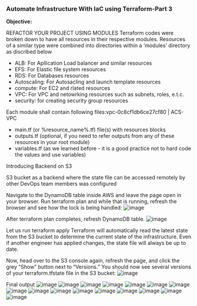 ### Automate Infrastructure With IaC using Terraform-Part 3

**Objective:**

REFACTOR YOUR PROJECT USING MODULES
Terraform codes were broken down to have all resources in their respective modules. Resources of a similar type were combined into directories within a ‘modules’ directory as discribed below

  - ALB: For Apllication Load balancer and similar resources
  - EFS: For Elastic file system resources
  - RDS: For Databases resources
  - Autoscaling: For Autosacling and launch template resources
  - compute: For EC2 and rlated resources
  - VPC: For VPC and netowrking resources such as subnets, roles, e.t.c.
  - security: for creating security group resources
  
  Each module shall contain following files:vpc-0c8cf1db6ce27cf80 | ACS-VPC
  
- main.tf (or %resource_name%.tf) file(s) with resources blocks
- outputs.tf (optional, if you need to refer outputs from any of these resources in your root module)
- variables.tf (as we learned before - it is a good practice not to hard code the values and use variables)

Introducing Backend on S3

S3 bucket as a backend where the state file can be accessed remotely by other DevOps team members was configured


Navigate to the DynamoDB table inside AWS and leave the page open in your browser. Run terraform plan and while that is running, refresh the browser and see how the lock is being handled:
![image](https://user-images.githubusercontent.com/87030990/175098157-01ea2b9c-917c-4c8b-b2d3-0d019fb6e0b8.png)

After terraform plan completes, refresh DynamoDB table.
![image](https://user-images.githubusercontent.com/87030990/175098866-928f5d2e-229c-43a8-b01f-724dd4cb4663.png)

Let us run terraform apply
Terraform will automatically read the latest state from the S3 bucket to determine the current state of the infrastructure. Even if another engineer has applied changes, the state file will always be up to date.

Now, head over to the S3 console again, refresh the page, and click the grey “Show” button next to “Versions.” You should now see several versions of your terraform.tfstate file in the S3 bucket:
![image](https://user-images.githubusercontent.com/87030990/175122841-53fa3896-f965-41bc-b416-510afdfa1556.png)

Final output
![image](https://user-images.githubusercontent.com/87030990/175133019-3c60786f-6295-4b73-aefe-47c44c818c7b.png)
![image](https://user-images.githubusercontent.com/87030990/175133225-4bdfc733-b034-4325-a1a6-7fdc10da11cb.png)
![image](https://user-images.githubusercontent.com/87030990/175133321-d81bc274-9036-4540-94a9-7d7ca5a140fc.png)
![image](https://user-images.githubusercontent.com/87030990/175133476-f112abff-5b99-4764-a6c5-524af8df1f6a.png)
![image](https://user-images.githubusercontent.com/87030990/175133688-3c41b1a0-cb4c-4676-8403-ff1bbc2f0bae.png)
![image](https://user-images.githubusercontent.com/87030990/175133864-f995582f-ec0e-4aba-9f2a-4d23a4a117a5.png)
![image](https://user-images.githubusercontent.com/87030990/175134030-fc71b04d-de99-46a9-981c-75a16574f935.png)
![image](https://user-images.githubusercontent.com/87030990/175134133-f6d43908-3bd9-412b-aa36-59337769c84b.png)
![image](https://user-images.githubusercontent.com/87030990/175134399-d40579cc-8850-4c37-9e30-7a18501fefdb.png)
![image](https://user-images.githubusercontent.com/87030990/175134545-b10ee3e0-a369-44b6-b438-ca39377a54f7.png)
![image](https://user-images.githubusercontent.com/87030990/175134654-04c5200b-0f7e-4c6e-b36d-2bdaa76624f1.png)
![image](https://user-images.githubusercontent.com/87030990/175134886-c7731eeb-d346-4a1f-be90-2e110f0b9d1a.png)
![image](https://user-images.githubusercontent.com/87030990/175135361-9ff96dab-c2c5-4695-89fb-c5d85a9689f8.png)
![image](https://user-images.githubusercontent.com/87030990/175135543-fd2bcfdd-fcfd-48df-8600-9ac76a54e8bc.png)
![image](https://user-images.githubusercontent.com/87030990/175135834-924bd76f-53bd-4db9-b6b2-37ccfb976da6.png)
![image](https://user-images.githubusercontent.com/87030990/175136056-1b4578bb-1d3b-4a0c-9df9-446f932b7117.png)



